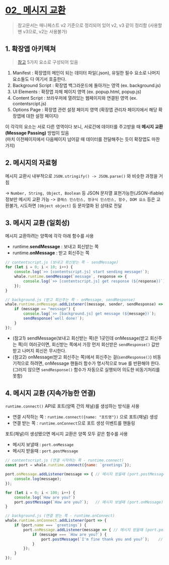 # [02_ 메시지 교환](https://developers.whale.naver.com/tutorials/messagePassing/)
> 참고문서는 매니페스트 v2 기준으로 정리되어 있어 v2, v3 같이 정리함 (사용할땐 v3으로, v2는 사용불가)

## 1. 확장앱 아키텍쳐
> [참고](https://developer.chrome.com/docs/extensions/mv2/architecture-overview/)
5가지 요소로 구성되어 있음
1. Manifest : 확장앱의 메인이 되는 데이터 파일(.json), 유일한 필수 요소로 나머지 요소들도 다 여기서 호출한다.
2. Background Script : 확장앱 백그라운드에 돌아가는 영역 (ex. background.js)
3. UI Elements : 확장앱 자체 페이지 영역 (ex. popup.html, popup.js)
4. Content Script : 브라우저에 열려있는 웹페이지와 연결된 영역 (ex. contentsrcipt.js)
5. Options Page : 확장앱 관련 설정 페이지 영역 (확장앱 관리자 페이지에서 해당 확장앱에 대한 설정 페이지)

이 각각의 요소는 서로 다른 영역이다 보니, 서로간에 데이터를 주고받을 때 **메시지 교환(Message Passing)** 방법이 있음  
(마치 이전페이지에서 다음페이지 넘어갈 때 데이터를 전달해주는 듯이 확장앱도 마찬가지)

## 2. 메시지의 자료형
메시지 교환시 내부적으로 `JSON.stringify() -> JSON.parse()` 와 비슷한 과정을 거침

-> `Number, String, Object, Boolean` 등 JSON 문자열 표현가능한(JSON-ifiable) 정보만 메시지 교환 가능
-> `클래스 인스턴스, 정규식 인스턴스, 함수, DOM 요소` 등은 교환불가, 시도하면 `[Object object]` 등 문자열화 된 상태로 전달

## 3. 메시지 교환 (일회성)
메시지 교환하려는 양쪽에 각각 아래 함수를 사용
- runtime.**sendMessage** : 보내고 회신받는 쪽
- runtime.**onMessage** : 받고 회신주는 쪽

```js
// contentscript.js (보내고 회신받는 쪽 - sendMessage)
for (let i = 0; i < 10; i++) {
    console.log(`>> [contentscript.js] start sending message!`);
    whale.runtime.sendMessage(`message`, response => {
        console.log(`>> [contentscript.js] get response (${response})`);
    });
}
```

```js
// background.js (받고 회신주는 쪽 - onMessage, sendResponse)
whale.runtime.onMessage.addListener((message, sender, sendResponse) => {
    if (message == "message") {
        console.log(`>> [background.js] get message (${message})`);     // 백그라운드 영역이라, 실제 브라우저 콘솔엔 출력안됨
        sendResponse(`well done!`);
    }
});
```

- (참고1) sendMessage(보내고 회신받는 쪽)은 1곳인데 onMessage(받고 회신주는 쪽)이 여러곳이면, 회신받는 쪽에서 가장 먼저 회신받은 `sendResponse()` 값만 받고 나머지 회신은 무시한다.
- (참고2) onMessage(받고 회신주는 쪽)에서 회신주는 걸(`sendResponse()`) 비동기적으로 하려면, onMessage 핸들러 함수가 명시적으로 true 를 반환해야 한다. (그러지 않으면 `sendResponse()` 함수가 자동으로 실행되어 의도한 비동기처리를 못함)


## 4. 메시지 교환 (지속가능한 연결)
`runtime.connect()` API로 포트(양쪽 간의 채널)를 생성하는 방식을 사용
- 연결 시작하는 쪽 : `runtime.connect({name: "포트명"})` 으로 포트(채널) 생성
- 연결 받는 쪽 : `runtime.onConnect`으로 포트 생성 이벤트를 핸들링

포트(채널)이 생성됐으면 메시지 교환은 양쪽 모두 같은 함수를 사용
- 메시지 보낼때 : `port.onMessage`
- 메시지 받을때 : `port.postMessage`

```js
// contentscript.js (연결 시작하는 쪽 - runtime.connect)
const port = whale.runtime.connect({name: `greetings`});

port.onMessage.addListener(message => { // 메시지 받을때 (port.postMessage)
    console.log(message);   
});

for (let i = 0; i < 100; i++) {
    console.log(`How are you?`)
    port.postMessage(`How are you?`);   // 메시지 보낼때 (port.onMessage)
}
```

```js
// background.js (연결 받는 쪽 - runtime.onConnect)
whale.runtime.onConnect.addListener(port => {
    if (port.name === `greetings`) {
        port.onMessage.addListener(message => { // 메시지 받을때 (port.postMessage)
            if (message === `How are you?`) {
                port.postMessage(`I'm fine thank you and you?`);    // 메시지 보낼때 (port.onMessage)
            }
        });
    }
});
```
